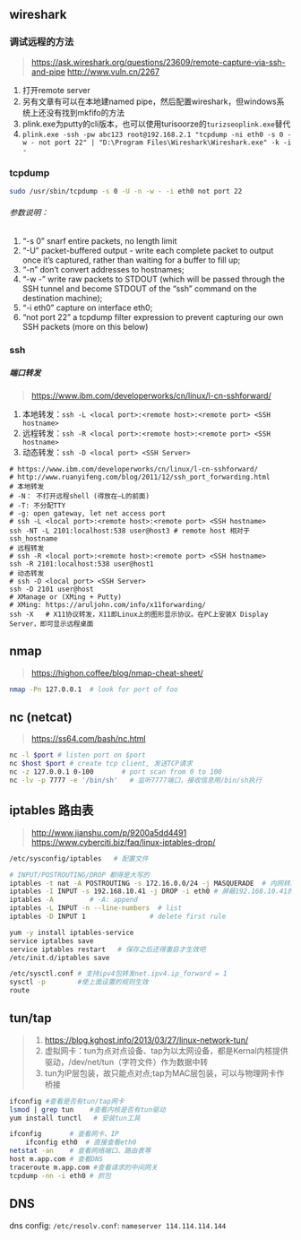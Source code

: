 ## wireshark
### 调试远程的方法
> https://ask.wireshark.org/questions/23609/remote-capture-via-ssh-and-pipe
> http://www.vuln.cn/2267
1. 打开remote server
2. 另有文章有可以在本地建named pipe，然后配置wireshark，但windows系统上还没有找到mkfifo的方法
3. plink.exe为putty的cli版本，也可以使用turisoorze的`turizseoplink.exe`替代
4. `plink.exe -ssh -pw abc123 root@192.168.2.1 "tcpdump -ni eth0 -s 0 -w - not port 22" | "D:\Program Files\Wireshark\Wireshark.exe" -k -i -`

### tcpdump
```bash
sudo /usr/sbin/tcpdump -s 0 -U -n -w - -i eth0 not port 22
```
###### 参数说明：
1. “-s 0” snarf entire packets, no length limit
2. “-U” packet-buffered output - write each complete packet to output once it’s captured, rather than waiting for a buffer to fill up; 
3. “-n” don’t convert addresses to hostnames; 
4. “-w -” write raw packets to STDOUT (which will be passed through the SSH tunnel and become STDOUT of the “ssh” command on the destination machine);
5. “-i eth0” capture on interface eth0; 
6. “not port 22” a tcpdump filter expression to prevent capturing our own SSH packets (more on this below)

### ssh
##### 端口转发
> https://www.ibm.com/developerworks/cn/linux/l-cn-sshforward/
1. 本地转发：`ssh -L <local port>:<remote host>:<remote port> <SSH hostname>`
2. 远程转发：`ssh -R <local port>:<remote host>:<remote port> <SSH hostname>`
3. 动态转发：`ssh -D <local port> <SSH Server>`
```
# https://www.ibm.com/developerworks/cn/linux/l-cn-sshforward/
# http://www.ruanyifeng.com/blog/2011/12/ssh_port_forwarding.html
# 本地转发
# -N： 不打开远程shell (得放在—L的前面)
# -T: 不分配TTY
# -g: open gateway, let net access port
# ssh -L <local port>:<remote host>:<remote port> <SSH hostname>
ssh -NT -L 2101:localhost:538 user@host3 # remote host 相对于ssh_hostname
# 远程转发
# ssh -R <local port>:<remote host>:<remote port> <SSH hostname>
ssh -R 2101:localhost:538 user@host1
# 动态转发
# ssh -D <local port> <SSH Server>
ssh -D 2101 user@host 
# XManage or (XMing + Putty)
# XMing: https://aruljohn.com/info/x11forwarding/
ssh -X   # X11协议转发，X11即Linux上的图形显示协议。在PC上安装X Display Server，即可显示远程桌面
```

## nmap
> https://highon.coffee/blog/nmap-cheat-sheet/
```bash
nmap -Pn 127.0.0.1  # look for port of foo
```

## nc (netcat)
> https://ss64.com/bash/nc.html
```bash
nc -l $port # listen port on $port
nc $host $port # create tcp client, 发送TCP请求
nc -z 127.0.0.1 0-100       # port scan from 0 to 100
nc -lv -p 7777 -e '/bin/sh'   # 监听7777端口，接收信息用/bin/sh执行
```

## iptables 路由表
> http://www.jianshu.com/p/9200a5dd4491
> https://www.cyberciti.biz/faq/linux-iptables-drop/
```bash
/etc/sysconfig/iptables   # 配置文件

# INPUT/POSTROUTING/DROP 都得是大写的
iptables -t nat -A POSTROUTING -s 172.16.0.0/24 -j MASQUERADE  # 内网转发到外网
iptables -I INPUT -s 192.168.10.41 -j DROP -i eth0 # 屏蔽192.168.10.41的package, -I: insert
iptables -A         # -A: append
iptables -L INPUT -n --line-numbers  # list
iptables -D INPUT 1                # delete first rule

yum -y install iptables-service
service iptalbes save
service iptables restart   # 保存之后还得重启才生效吧
/etc/init.d/iptables save

/etc/sysctl.conf # 支持ipv4包转发net.ipv4.ip_forward = 1
sysctl -p        #使上面设置的规则生效
route
```

## tun/tap
> 1. https://blog.kghost.info/2013/03/27/linux-network-tun/
> 2. 虚拟网卡：tun为点对点设备、tap为以太网设备，都是Kernal内核提供驱动，/dev/net/tun（字符文件）作为数据中转
> 3. tun为IP层包装，故只能点对点;tap为MAC层包装，可以与物理网卡作桥接
```bash
ifconfig #查看是否有tun/tap网卡
lsmod | grep tun    #查看内核是否有tun驱动
yum install tunctl   # 安装tun工具
```

```bash
ifconfig       # 查看网卡、IP
	ifconfig eth0  # 直接查看eth0
netstat -an    # 查看网络端口、路由表等
host m.app.com # 查看DNS
traceroute m.app.com #查看请求的中间网关
tcpdump -nn -i eth0 # 抓包
```

## DNS
dns config: `/etc/resolv.conf`: `nameserver 114.114.114.144`
